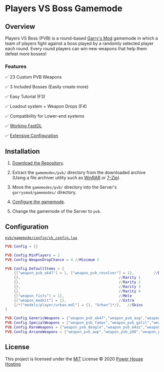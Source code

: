 # Players VS Boss Gamemode

## Overview

Players VS Boss (PVB) is a round-based [Garry's Mod](https://store.steampowered.com/app/4000/Garrys_Mod/) gamemode in which a team of players fight against a boss played by a randomly selected player each round. Every round players can win new weapons that help them defeat more bosses!

### Features

:white_check_mark: 23 Custom PVB Weapons

:white_check_mark: 3 Included Bosses (Easily create more)

:white_check_mark: Easy Tutorial (F3)

:white_check_mark: Loadout system + Weapon Drops (F4)

:white_check_mark: Compatibility for Lower-end systems

:white_check_mark: [Working FastDL](https://steamcommunity.com/sharedfiles/filedetails/?id=1563809530/)

:white_check_mark: [Extensive Configuration](#configuration)

## Installation

1.  [Download the Repository](https://github.com/AncientEntity/PVBPublicRepository/archive/master.zip).

2.  Extract the `gamemodes/pvb/` directory from the downloaded archive (Using a file archiver utility such as [WinRAR](https://www.rarlab.com/) or [7-Zip](https://www.7-zip.org/)).

3.  Move the `gamemodes/pvb/` directory into the Server's `garrysmod/gamemodes/` directory.

4.  [Configure the gamemode](#configuration).

5.  Change the gamemode of the Server to `pvb`.

## Configuration

[`pvb/gamemode/config/sh_config.lua`](pvb/gamemodes/pvb/gamemode/config/sh_config.lua)

```Lua
PVB.Config = {}

PVB.Config.MinPlayers = 2
PVB.Config.WeaponDropChance = 4 //Minimum 2

PVB.Config.DefaultItems = {
	{["weapon_pvb_ak47"] = 1, ["weapon_pvb_revolver"] = 1},			//Default
	{},												//Rarity 1
	{},												//Rarity 2
	{},												//Rarity 3
	{},												//Rarity 4
	{["weapon_fists"] = 1},							//Mele
	{["weapon_medkit"] = 1},						//Extra
	{/*["models/player/urban.mdl"] = {1, "Urban"}*/},	//Skins
}

PVB.Config.GenericWeapons = {"weapon_pvb_ak47","weapon_pvb_aug","weapon_pvb_fiveseven","weapon_pvb_mac10"}
PVB.Config.SpecialWeapons = {"weapon_pvb_famas","weapon_pvb_galil","weapon_pvb_glock","weapon_pvb_sg552","weapon_pvb_ump"}
PVB.Config.RareWeapons = {"weapon_pvb_deagle","weapon_pvb_m4a1","weapon_pvb_mp5navy","weapon_pvb_scout","weapon_pvb_xm1014"}
PVB.Config.ArcaneWeapons = {"weapon_pvb_awp","weapon_pvb_p90","weapon_pvb_tmp","weapon_pvb_usp"}
```

## License

This project is licensed under the [MIT](./LICENSE.md) License &copy; 2020 [Power House Hosting](https://github.com/PHSHosting/)
